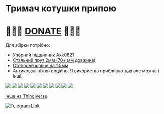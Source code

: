# Тримач котушки припою



# 🍩🍩🍩 [DONATE](https://send.monobank.ua/jar/8GPxyGjM8E) 🍩🍩🍩


Для збірки потрібно:
* [Упорний підшипник Axk0821](https://www.aliexpress.com/item/1005003467230522.html)
* [Стальний прут 2мм (70+ мм довжина)](https://www.aliexpress.com/item/1005005184745746.html)
* [Стопорне кільце на 1.5мм](https://www.aliexpress.com/item/1005002978114679.html)
* Антиковзні ніжки опційно. Я використав приблизно [такі](https://www.aliexpress.com/item/1005005528385997.html) але можна і інші.


![](/For_soldering/Solder_stand/media/1.jpg)
![](/For_soldering/Solder_stand/media/2.jpg)
![](/For_soldering/Solder_stand/media/3.jpg)
![](/For_soldering/Solder_stand/media/4.jpg)
![](/For_soldering/Solder_stand/media/5.jpg)
![](/For_soldering/Solder_stand/media/6.jpg)
![](/For_soldering/Solder_stand/media/7.jpg)
![](/For_soldering/Solder_stand/media/8.jpg)
![](/For_soldering/Solder_stand/media/9.jpg)
![](/For_soldering/Solder_stand/media/10.jpg)
![](/For_soldering/Solder_stand/media/anim1.gif)



[Інше на Thingiverse](https://www.thingiverse.com/dimonick/designs)

<a href="https://t.me/dimonick" target="_blank">
  <img src="https://img.shields.io/badge/Telegram-2CA5E0?style=for-the-badge&logo=telegram&logoColor=white" alt="Telegram Link"/>
</a>